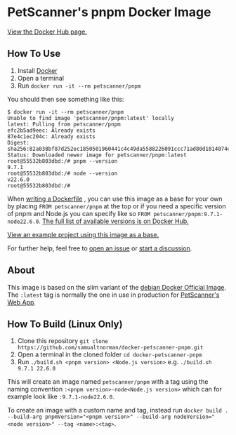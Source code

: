 # PetScanner's pnpm Docker Image
[View the Docker Hub page.](https://hub.docker.com/r/petscanner/pnpm)

## How To Use
1. Install [Docker](https://www.docker.com/)
2. Open a terminal
3. Run `docker run -it --rm petscanner/pnpm`

You should then see something like this:
```
$ docker run -it --rm petscanner/pnpm
Unable to find image 'petscanner/pnpm:latest' locally
latest: Pulling from petscanner/pnpm
efc2b5ad9eec: Already exists 
87e4c1ec204c: Already exists 
Digest: sha256:82a038bf87d252ec1850501960441c4c49da5588226091ccc71ad80d1014074e
Status: Downloaded newer image for petscanner/pnpm:latest
root@55532b803dbd:/# pnpm --version
9.7.1
root@55532b803dbd:/# node --version
v22.6.0
root@55532b803dbd:/# 
```

When
[writing a Dockerfile](https://docs.docker.com/get-started/docker-concepts/building-images/writing-a-dockerfile/)
, you can use this image as a base for your own by placing `FROM petscanner/pnpm` at the top or if you need a specific
version of pnpm and Node.js you can specify like so `FROM petscanner/pnpm:9.7.1-node22.6.0`. [The full list of available
versions is on Docker Hub.](https://hub.docker.com/r/petscanner/pnpm/tags?ordering=name)

[View an example project using this image as a base.](./example)

For further help, feel free to [open an issue](https://github.com/samualtnorman/docker-petscanner-pnpm/issues/new) or
[start a discussion](https://github.com/samualtnorman/docker-petscanner-pnpm/discussions/new/choose).

## About
This image is based on the slim variant of the [debian Docker Official Image](https://hub.docker.com/_/debian). The
`:latest` tag is normally the one in use in production for [PetScanner's Web App](
https://petscanner.com/app).

## How To Build (Linux Only)
1. Clone this repository `git clone https://github.com/samualtnorman/docker-petscanner-pnpm.git`
2. Open a terminal in the cloned folder `cd docker-petscanner-pnpm`
3. Run `./build.sh <pnpm version> <Node.js version>` e.g. `./build.sh 9.7.1 22.6.0`

This will create an image named `petscanner/pnpm` with a tag using the naming convention `:<pnpm version>-node<Node.js
version>` which can for example look like `:9.7.1-node22.6.0`.

To create an image with a custom name and tag, instead run `docker build . --build-arg pnpmVersion="<pnpm version>" --build-arg nodeVersion="<node version>" --tag <name>:<tag>`.
